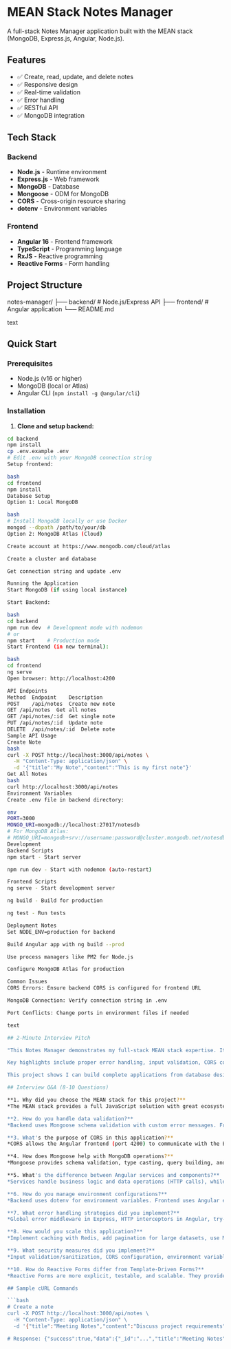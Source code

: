 # MEAN Stack Notes Manager

A full-stack Notes Manager application built with the MEAN stack (MongoDB, Express.js, Angular, Node.js).

## Features

- ✅ Create, read, update, and delete notes
- ✅ Responsive design
- ✅ Real-time validation
- ✅ Error handling
- ✅ RESTful API
- ✅ MongoDB integration

## Tech Stack

### Backend
- **Node.js** - Runtime environment
- **Express.js** - Web framework
- **MongoDB** - Database
- **Mongoose** - ODM for MongoDB
- **CORS** - Cross-origin resource sharing
- **dotenv** - Environment variables

### Frontend
- **Angular 16** - Frontend framework
- **TypeScript** - Programming language
- **RxJS** - Reactive programming
- **Reactive Forms** - Form handling

## Project Structure
notes-manager/
├── backend/ # Node.js/Express API
├── frontend/ # Angular application
└── README.md

text

## Quick Start

### Prerequisites

- Node.js (v16 or higher)
- MongoDB (local or Atlas)
- Angular CLI (`npm install -g @angular/cli`)

### Installation

1. **Clone and setup backend:**
```bash
cd backend
npm install
cp .env.example .env
# Edit .env with your MongoDB connection string
Setup frontend:

bash
cd frontend
npm install
Database Setup
Option 1: Local MongoDB

bash
# Install MongoDB locally or use Docker
mongod --dbpath /path/to/your/db
Option 2: MongoDB Atlas (Cloud)

Create account at https://www.mongodb.com/cloud/atlas

Create a cluster and database

Get connection string and update .env

Running the Application
Start MongoDB (if using local instance)

Start Backend:

bash
cd backend
npm run dev  # Development mode with nodemon
# or
npm start    # Production mode
Start Frontend (in new terminal):

bash
cd frontend
ng serve
Open browser: http://localhost:4200

API Endpoints
Method	Endpoint	Description
POST	/api/notes	Create new note
GET	/api/notes	Get all notes
GET	/api/notes/:id	Get single note
PUT	/api/notes/:id	Update note
DELETE	/api/notes/:id	Delete note
Sample API Usage
Create Note
bash
curl -X POST http://localhost:3000/api/notes \
  -H "Content-Type: application/json" \
  -d '{"title":"My Note","content":"This is my first note"}'
Get All Notes
bash
curl http://localhost:3000/api/notes
Environment Variables
Create .env file in backend directory:

env
PORT=3000
MONGO_URI=mongodb://localhost:27017/notesdb
# For MongoDB Atlas:
# MONGO_URI=mongodb+srv://username:password@cluster.mongodb.net/notesdb
Development
Backend Scripts
npm start - Start server

npm run dev - Start with nodemon (auto-restart)

Frontend Scripts
ng serve - Start development server

ng build - Build for production

ng test - Run tests

Deployment Notes
Set NODE_ENV=production for backend

Build Angular app with ng build --prod

Use process managers like PM2 for Node.js

Configure MongoDB Atlas for production

Common Issues
CORS Errors: Ensure backend CORS is configured for frontend URL

MongoDB Connection: Verify connection string in .env

Port Conflicts: Change ports in environment files if needed

text

## 2-Minute Interview Pitch

"This Notes Manager demonstrates my full-stack MEAN stack expertise. It's a production-ready CRUD application where I implemented a RESTful API with Express.js, MongoDB database with Mongoose ODM, and a responsive Angular frontend with TypeScript.

Key highlights include proper error handling, input validation, CORS configuration, and environment-based configuration. The architecture follows MVC pattern with clear separation of concerns. I used Reactive Forms in Angular for robust form handling and implemented a consistent JSON response format.

This project shows I can build complete applications from database design to UI implementation while following best practices for security, performance, and maintainability."

## Interview Q&A (8-10 Questions)

**1. Why did you choose the MEAN stack for this project?**
*The MEAN stack provides a full JavaScript solution with great ecosystem support. MongoDB's flexible schema works well for notes, Express offers minimal overhead, Angular provides structure for complex UIs, and Node.js enables high-performance I/O operations.*

**2. How do you handle data validation?**
*Backend uses Mongoose schema validation with custom error messages. Frontend uses Angular Reactive Forms with Validators. Both layers validate independently for security.*

**3. What's the purpose of CORS in this application?**
*CORS allows the Angular frontend (port 4200) to communicate with the Express backend (port 3000) by enabling cross-origin requests while maintaining security controls.*

**4. How does Mongoose help with MongoDB operations?**
*Mongoose provides schema validation, type casting, query building, and middleware hooks. It adds structure to MongoDB while maintaining flexibility through its ODM pattern.*

**5. What's the difference between Angular services and components?**
*Services handle business logic and data operations (HTTP calls), while components manage UI presentation and user interactions. This separation follows single responsibility principle.*

**6. How do you manage environment configurations?**
*Backend uses dotenv for environment variables. Frontend uses Angular environment files. This keeps secrets secure and allows different configurations for development/production.*

**7. What error handling strategies did you implement?**
*Global error middleware in Express, HTTP interceptors in Angular, try-catch blocks for async operations, and user-friendly error messages with consistent response formats.*

**8. How would you scale this application?**
*Implement caching with Redis, add pagination for large datasets, use MongoDB indexing, implement rate limiting, and consider microservices architecture for complex features.*

**9. What security measures did you implement?**
*Input validation/sanitization, CORS configuration, environment variable protection, MongoDB injection prevention through Mongoose, and proper error handling without exposing sensitive data.*

**10. How do Reactive Forms differ from Template-Driven Forms?**
*Reactive Forms are more explicit, testable, and scalable. They provide better control over validation logic and complex form scenarios compared to Template-Driven Forms.*

## Sample cURL Commands

```bash
# Create a note
curl -X POST http://localhost:3000/api/notes \
  -H "Content-Type: application/json" \
  -d '{"title":"Meeting Notes","content":"Discuss project requirements"}'

# Response: {"success":true,"data":{"_id":"...","title":"Meeting Notes","content":"Discuss project requirements","createdAt":"
